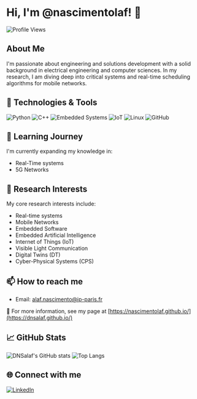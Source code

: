 # Hi, I'm @nascimentolaf! 👋

![Profile Views](https://komarev.com/ghpvc/?username=DNSalaf&color=blue)

## About Me
I'm passionate about engineering and solutions development with a solid background in electrical engineering and computer sciences. 
In my research, I am diving deep into critical systems and real-time scheduling algorithms for mobile networks.

## 🔧 Technologies & Tools
![Python](https://img.shields.io/badge/-Python-black?style=flat-square&logo=python)
![C++](https://img.shields.io/badge/-C++-black?style=flat-square&logo=c%2B%2B)
![Embedded Systems](https://img.shields.io/badge/-Embedded_Systems-black?style=flat-square&logo=raspberry-pi)
![IoT](https://img.shields.io/badge/-IoT-black?style=flat-square&logo=internet-of-things)
![Linux](https://img.shields.io/badge/-Linux-black?style=flat-square&logo=linux)
![GitHub](https://img.shields.io/badge/-GitHub-black?style=flat-square&logo=github)

## 🌱 Learning Journey
I'm currently expanding my knowledge in:
- Real-Time systems
- 5G Networks

## 🔎 Research Interests
My core research interests include:

- Real-time systems
- Mobile Networks
- Embedded Software
- Embedded Artificial Intelligence
- Internet of Things (IoT)
- Visible Light Communication
- Digital Twins (DT)
- Cyber-Physical Systems (CPS)

## 📫 How to reach me
- Email: [alaf.nascimento@ip-paris.fr](alaf.nascimento@ip-paris.fr)

🧐 For more information, see my page at [https://nascimentolaf.github.io/](https://dnsalaf.github.io/)

## 📈 GitHub Stats
![DNSalaf's GitHub stats](https://github-readme-stats.vercel.app/api?username=nascimentolaf&show_icons=true)
![Top Langs](https://github-readme-stats.vercel.app/api/top-langs/?username=nascimentolaf&layout=compact)

## 🌐 Connect with me
[![LinkedIn](https://img.shields.io/badge/LinkedIn-blue?style=flat&logo=linkedin)](https://linkedin.com/in/nascimentolaf)
